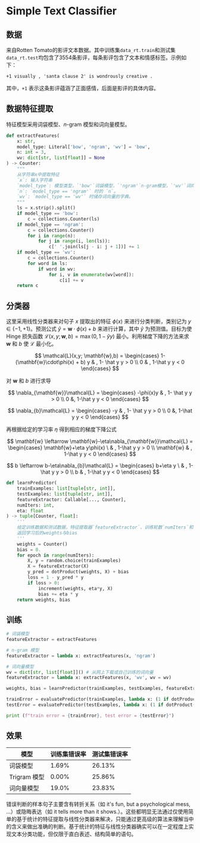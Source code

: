 # Simple Text Classifier


## 数据

来自Rotten Tomato的影评文本数据。其中训练集`data_rt.train`和测试集`data_rt.test`均包含了3554条影评，每条影评包含了文本和情感标签。示例如下：

```
+1 visually , 'santa clause 2' is wondrously creative .
```

其中，`+1` 表示这条影评蕴涵了正面感情，后面是影评的具体内容。

## 数据特征提取

特征模型采用词袋模型、$n$-gram 模型和词向量模型。

```python
def extractFeatures(
    x: str, 
    model_type: Literal['bow', 'ngram', 'wv'] = 'bow', 
    n: int = 3, 
    wv: dict[str, list[float]] = None
) -> Counter:
    """
    从字符串x中提取特征
    `x`: 输入字符串
    `model_type`: 模型类型，`'bow'`词袋模型，`'ngram'`n-gram模型，`'wv'`词向量模型。
    `n`: `model_type == 'ngram'` 时的 `n`。
    `wv`: `model_type == 'wv'` 时储存词向量的字典。
    """
    ls = x.strip().split()
    if model_type == 'bow':
        c = collections.Counter(ls)
    if model_type == 'ngram':
        c = collections.Counter()
        for i in range(n):
            for j in range(i, len(ls)):
                c[' '.join(ls[j - i: j + 1])] += 1
    if model_type == 'wv':
        c = collections.Counter()
        for word in ls:
            if word in wv:
                for i, v in enumerate(wv[word]):
                    c[i] += v
    return c
```

## 分类器

这里采用线性分类器来对句子 $x$ 提取出的特征 $\phi(x)$ 来进行分类判断，类别记为 $y\in\{-1,+1\}$。预测公式 $\hat y = \mathbf{w}\cdot\phi(x) + b$ 来进行计算，其中 $\hat y$ 为预测值。目标为使 Hinge 损失函数 $\mathcal{L}(x,y; \mathbf{w},b)=\max(0,1-\hat y y)$ 最小。利用梯度下降的方法来求 $\mathbf{w}$ 和 $b$ 使 $\mathcal{L}$ 最小化。

$$
\mathcal{L}(x,y; \mathbf{w},b) = \begin{cases}
            1- (\mathbf{w}\cdot\phi(x) + b) y  & , 1- \hat y y > 0 \\
            0 & , 1-\hat y y < 0
        \end{cases} 
$$

对 $\mathbf{w}$ 和 $b$ 进行求导


$$
    \nabla_{\mathbf{w}}\mathcal{L} = \begin{cases}
        -\phi(x)y & ,  1- \hat y y > 0 \\
        0 &,  1-\hat y y < 0
    \end{cases} 
$$


$$
    \nabla_{b}\mathcal{L} = \begin{cases}
        -y & ,  1- \hat y y > 0 \\
        0 &,  1-\hat y y < 0
    \end{cases}
$$

再根据给定的学习率 $\eta$ 得到相应的梯度下降公式

$$
\mathbf{w} \leftarrow \mathbf{w}-\eta\nabla_{\mathbf{w}}\mathcal{L} = 
\begin{cases}
    \mathbf{w}+\eta y\phi(x) \ & ,  1-\hat y y > 0 \\
    \mathbf{w} & ,  1-\hat y y < 0
\end{cases}
$$

$$
b \leftarrow b-\eta\nabla_{b}\mathcal{L} = 
\begin{cases}
    b+\eta y \ & ,  1-\hat y y > 0 \\
    b & ,  1-\hat y y < 0
\end{cases}
$$

```python
def learnPredictor(
    trainExamples: list[tuple[str, int]], 
    testExamples: list[tuple[str, int]], 
    featureExtractor: Callable[..., Counter], 
    numIters: int, 
    eta: float
) -> tuple[Counter, float]:
    '''
    给定训练数据和测试数据，特征提取器`featureExtractor`、训练轮数`numIters`和学习率`eta`，
    返回学习后的weights与bias
    '''
    weights = Counter()
    bias = 0.
    for epoch in range(numIters):
        X, y = random.choice(trainExamples)
        X = featureExtractor(X)
        y_pred = dotProduct(weights, X) + bias
        loss = 1 - y_pred * y
        if loss > 0:
            increment(weights, eta*y, X)
            bias += eta * y
    return weights, bias
```

## 训练

```python
# 词袋模型
featureExtractor = extractFeatures 

# n-gram 模型
featureExtractor = lambda x: extractFeatures(x, 'ngram') 

# 词向量模型
wv = dict[str, list[float]]() # 从网上下载或自己训练的词向量
featureExtractor = lambda x: extractFeatures(x, 'wv', wv = wv)

weights, bias = learnPredictor(trainExamples, testExamples, featureExtractor, numIters=numIters, eta=eta)

trainError = evaluatePredictor(trainExamples, lambda x: (1 if dotProduct(featureExtractor(x), weights) + bias >= 0 else -1))
testError = evaluatePredictor(testExamples, lambda x: (1 if dotProduct(featureExtractor(x), weights) + bias >= 0 else -1))

print (f"train error = {trainError}, test error = {testError}")
```

## 效果

| 模型         | 训练集错误率 | 测试集错误率 |
| ------------ | ------------ | ------------ |
| 词袋模型     | 1.69%        | 26.13%       |
| Trigram 模型 | 0.00%        | 25.86%       |
| 词向量模型   | 19.0\%       | 23.83%       |

错误判断的样本句子主要含有转折关系（如 it's fun, but a psychological mess, ...）或隐晦表达（如 it tells more than it shows.）。这些都明显无法通过仅使用简单的基于统计的特征提取与线性分类器来解决，只能通过更高级的算法来理解当中的含义来做出准确的判断。基于统计的特征与线性分类器确实可以在一定程度上实现文本分类功能，但仅限于直白表述、结构简单的语句。